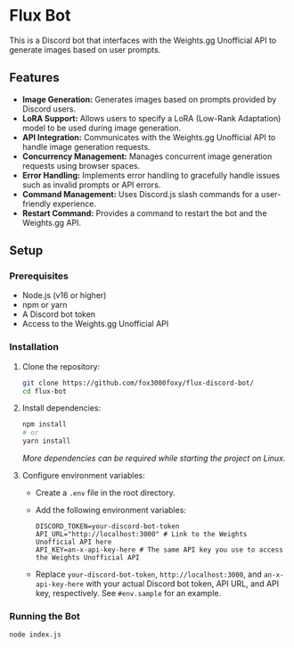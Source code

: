 # Flux Bot

This is a Discord bot that interfaces with the Weights.gg Unofficial API to generate images based on user prompts.

## Features

-   **Image Generation:** Generates images based on prompts provided by Discord users.
-   **LoRA Support:** Allows users to specify a LoRA (Low-Rank Adaptation) model to be used during image generation.
-   **API Integration:** Communicates with the Weights.gg Unofficial API to handle image generation requests.
-   **Concurrency Management:** Manages concurrent image generation requests using browser spaces.
-   **Error Handling:** Implements error handling to gracefully handle issues such as invalid prompts or API errors.
-   **Command Management:** Uses Discord.js slash commands for a user-friendly experience.
-   **Restart Command:** Provides a command to restart the bot and the Weights.gg API.

## Setup

### Prerequisites

-   Node.js (v16 or higher)
-   npm or yarn
-   A Discord bot token
-   Access to the Weights.gg Unofficial API

### Installation

1.  Clone the repository:

    ```bash
    git clone https://github.com/fox3000foxy/flux-discord-bot/
    cd flux-bot
    ```

2.  Install dependencies:

    ```bash
    npm install
    # or
    yarn install
    ```

    *More dependencies can be required while starting the project on Linux.*

3.  Configure environment variables:

    -   Create a `.env` file in the root directory.
    -   Add the following environment variables:

        ```
        DISCORD_TOKEN=your-discord-bot-token
        API_URL="http://localhost:3000" # Link to the Weights Unofficial API here
        API_KEY=an-x-api-key-here # The same API key you use to access the Weights Unofficial API
        ```

    -   Replace `your-discord-bot-token`, `http://localhost:3000`, and `an-x-api-key-here` with your actual Discord bot token, API URL, and API key, respectively.  See `#env.sample` for an example.

### Running the Bot

```bash
node index.js